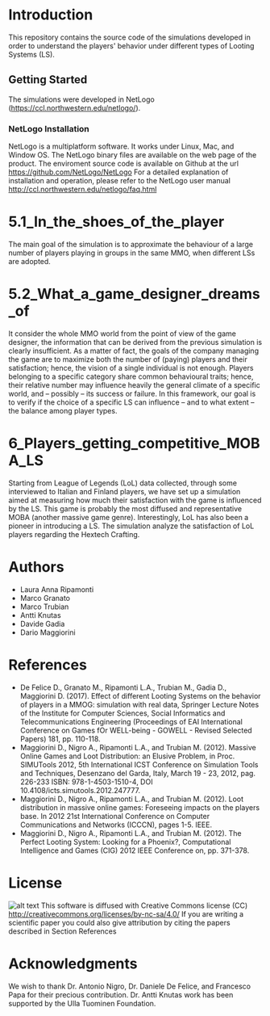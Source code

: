 # Introduction

This repository contains the source code of the simulations developed in order to understand the players' behavior under different types of Looting Systems (LS).

## Getting Started

The simulations were developed in NetLogo (https://ccl.northwestern.edu/netlogo/).

### NetLogo Installation

NetLogo is a multiplatform software. It works under Linux, Mac, and Window OS.
The NetLogo binary files are available on the web page of the product.
The enviroment source code is available on Github at the url https://github.com/NetLogo/NetLogo
For a detailed explanation of installation and operation, please refer to the NetLogo user manual http://ccl.northwestern.edu/netlogo/faq.html

# 5.1_In_the_shoes_of_the_player

The main goal of the simulation is to approximate the behaviour of a large number of players playing in groups in the same MMO, when different LSs are adopted.

# 5.2_What_a_game_designer_dreams_of

It consider the whole MMO world from the point of view of the game designer, the information that can be derived from the previous simulation is clearly insufficient. 
As a matter of fact, the goals of the company managing the game are to maximize both the number of (paying) players and their satisfaction; hence, the vision of a single individual is not enough.
Players belonging to a specific category share common behavioural traits; hence, their relative number may influence heavily the general climate of a specific world, and – possibly – its success or failure.
In this framework, our goal is to verify if the choice of a specific LS can influence – and to what extent – the balance among player types.

# 6_Players_getting_competitive_MOBA_LS

Starting from League of Legends (LoL) data collected, through some interviewed to Italian and Finland players, we have set up a simulation aimed at measuring how much their satisfaction with the game is influenced by the LS. 
This game is probably the most diffused and representative MOBA (another massive game genre).
Interestingly, LoL has also been a pioneer in introducing a LS. 
The simulation analyze the satisfaction of LoL players regarding the Hextech Crafting.


# Authors

 * Laura Anna Ripamonti
 * Marco Granato
 * Marco Trubian
 * Antti Knutas
 * Davide Gadia
 * Dario Maggiorini

# References

 * De Felice D., Granato M., Ripamonti L.A., Trubian M., Gadia D., Maggiorini D. (2017). Effect of different Looting Systems on the behavior of players in a MMOG: simulation with real data, Springer Lecture Notes of the Institute for Computer Sciences, Social Informatics and Telecommunications Engineering (Proceedings of EAI International Conference on Games fOr WELL-being - GOWELL - Revised Selected Papers) 181, pp. 110-118.
 * Maggiorini D., Nigro A., Ripamonti L.A., and Trubian M. (2012). Massive Online Games and Loot Distribution: an Elusive Problem, in Proc. SIMUTools 2012, 5th International ICST Conference on Simulation Tools and Techniques, Desenzano del Garda, Italy, March 19 - 23, 2012, pag. 226-233 ISBN: 978-1-4503-1510-4, DOI 10.4108/icts.simutools.2012.247777.
 * Maggiorini D., Nigro A., Ripamonti L.A., and Trubian M. (2012). Loot distribution in massive online games: Foreseeing impacts on the players base. In 2012 21st International Conference on Computer Communications and Networks (ICCCN), pages 1-5. IEEE.
 * Maggiorini D., Nigro A., Ripamonti L.A., and Trubian M. (2012). The Perfect Looting System: Looking for a Phoenix?, Computational Intelligence and Games (CIG) 2012 IEEE Conference on, pp. 371-378.


# License

![alt text](https://i.creativecommons.org/l/by-nc-sa/4.0/88x31.png)
This software is diffused with Creative Commons license (CC) http://creativecommons.org/licenses/by-nc-sa/4.0/
If you are writing a scientific paper you could also give attribution by citing the papers described in Section References

# Acknowledgments

We wish to thank Dr. Antonio Nigro, Dr. Daniele De Felice, and Francesco Papa for their precious contribution. Dr. Antti Knutas work has been supported by the Ulla Tuominen Foundation. 